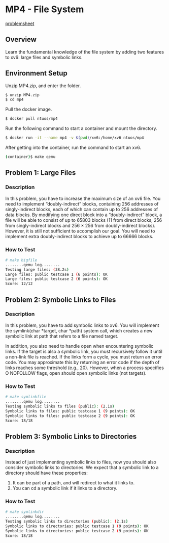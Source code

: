 # MP4 - File System
[problemsheet](problemsheet.pdf)
## Overview
Learn the fundamental knowledge of the file system by adding two features to xv6: large files and symbolic links.

## Environment Setup
Unzip MP4.zip, and enter the folder.
```bash
$ unzip MP4.zip
$ cd mp4
```
Pull the docker image.
```bash
$ docker pull ntuos/mp4
```
Run the following command to start a container and mount the directory.
```bash
$ docker run -it --name mp4 -v $(pwd)/xv6:/home/xv6 ntuos/mp4
```
After getting into the container, run the command to start an xv6.
```bash
(container)$ make qemu
```

## Problem 1: Large Files
### Description
In this problem, you have to increase the maximum size of an xv6 file. You need to implement “doubly-indirect” blocks, containing 256 addresses of singly-indirect blocks, each of which can contain up to 256 addresses of data blocks. By modifying one direct block into a “doubly-indirect” block, a file will be able to consist of up to 65803 blocks (11 from direct blocks, 256 from singly-indirect blocks and 256 × 256 from doubly-indirect blocks). However, it is still not sufficient to accomplish our goal. You will need to implement extra doubly-indirect blocks to achieve up to 66666 blocks.

### How to Test
```bash
# make bigfile
........qemu log........
Testing large files: (38.2s)
Large files: public testcase 1 (6 points): OK
Large files: public testcase 2 (6 points): OK
Score: 12/12
```

## Problem 2: Symbolic Links to Files
### Description
In this problem, you have to add symbolic links to xv6. You will implement the symlink(char *target, char
*path) system call, which creates a new symbolic link at path that refers to a file named target. 

In addition, you also need to handle open when encountering symbolic links. If the target is also a symbolic link, you must recursively follow it until a non-link file is reached. If the links form a cycle, you must return an error code. You may approximate this by returning an error code if the depth of links reaches some threshold (e.g., 20).
However, when a process specifies O NOFOLLOW flags, open should open symbolic links (not targets).

### How to Test
```bash
# make symlinkfile
........qemu log........
Testing symbolic links to files (public): (2.1s)
Symbolic links to files: public testcase 1 (9 points): OK
Symbolic links to files: public testcase 2 (9 points): OK
Score: 18/18
```

## Problem 3: Symbolic Links to Directories
### Description
Instead of just implementing symbolic links to files, now you should also consider symbolic links to directories. We expect that a symbolic link to a directory should have these properties:
1. It can be part of a path, and will redirect to what it links to.
2. You can cd a symbolic link if it links to a directory.
### How to Test
```bash
# make symlinkdir
........qemu log........
Testing symbolic links to directories (public): (2.1s)
Symbolic links to directories: public testcase 1 (9 points): OK
Symbolic links to directories: public testcase 2 (9 points): OK
Score: 18/18
```